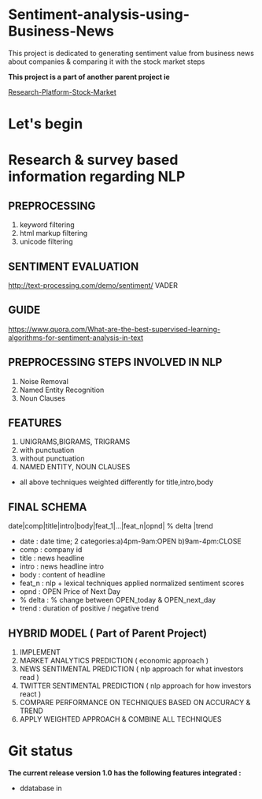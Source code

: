 
# Sentiment-analysis-using-Business-News


This project is dedicated to generating sentiment value from business news about companies & comparing it with the stock market steps

**This project is a part of another parent project ie**

[Research-Platform-Stock-Market](https://github.com/ZNClub-PA-ML-AI)

# Let's begin


# Research & survey based information regarding NLP
## PREPROCESSING
1. keyword filtering
2. html markup filtering
3. unicode filtering

## SENTIMENT EVALUATION
http://text-processing.com/demo/sentiment/
VADER

## GUIDE
https://www.quora.com/What-are-the-best-supervised-learning-algorithms-for-sentiment-analysis-in-text
## PREPROCESSING STEPS INVOLVED IN NLP
1. Noise Removal
2. Named Entity Recognition
3. Noun Clauses

## FEATURES
1. UNIGRAMS,BIGRAMS, TRIGRAMS
  1. with punctuation
  2. without punctuation
2. NAMED ENTITY, NOUN CLAUSES
- all above techniques weighted differently for title,intro,body


## FINAL SCHEMA
date|comp|title|intro|body|feat_1|...|feat_n|opnd| % delta |trend
- date : date time; 2 categories:a)4pm-9am:OPEN b)9am-4pm:CLOSE
- comp : company id
- title : news headline
- intro : news headline intro
- body : content of headline
- feat_n : nlp + lexical techniques applied normalized sentiment scores
- opnd : OPEN Price of Next Day
- % delta : % change between OPEN_today & OPEN_next_day
- trend : duration of positive / negative trend

## HYBRID MODEL ( Part of Parent Project) 
1. IMPLEMENT
  1. MARKET ANALYTICS PREDICTION ( economic approach )
  2. NEWS SENTIMENTAL PREDICTION ( nlp approach for what investors read )
  3. TWITTER SENTIMENTAL PREDICTION ( nlp approach for how investors react )
2. COMPARE PERFORMANCE ON TECHNIQUES BASED ON ACCURACY & TREND
3. APPLY WEIGHTED APPROACH & COMBINE ALL TECHNIQUES

# Git status 


 **The current release version 1.0 has the following features integrated :**

- ddatabase in
